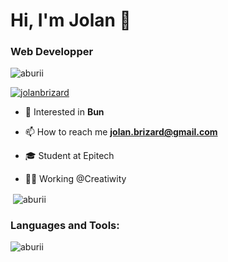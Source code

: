 <h1 align="start">Hi, I'm Jolan 🤙</h1>
<h3 align="start">Web Developper</h3>

<p align="left"> <img src="https://komarev.com/ghpvc/?username=aburii&label=Profile%20views&color=0e75b6&style=flat" alt="aburii" /> </p>

<p align="left"> <a href="https://twitter.com/jolanbrizard" target="blank"><img src="https://img.shields.io/twitter/follow/jolanbrizard?logo=twitter&style=for-the-badge" alt="jolanbrizard" /></a> </p>

- 💭 Interested in **Bun**

- 📫 How to reach me **jolan.brizard@gmail.com**

- 🎓 Student at Epitech

- 👨‍💻 Working @Creatiwity


<p>&nbsp;<img align="center" src="https://github-readme-stats.vercel.app/api?username=aburii&amp;count_private=true&amp;show_icons=true&amp;theme=dark" alt="aburii" /></p>

<h3 align="left">Languages and Tools:</h3>

<p>
  <img align="left" src="https://github-readme-stats.vercel.app/api/top-langs?username=aburii&show_icons=true&locale=en&layout=compact&theme=dark&count_private=true" alt="aburii"/>
</p>
